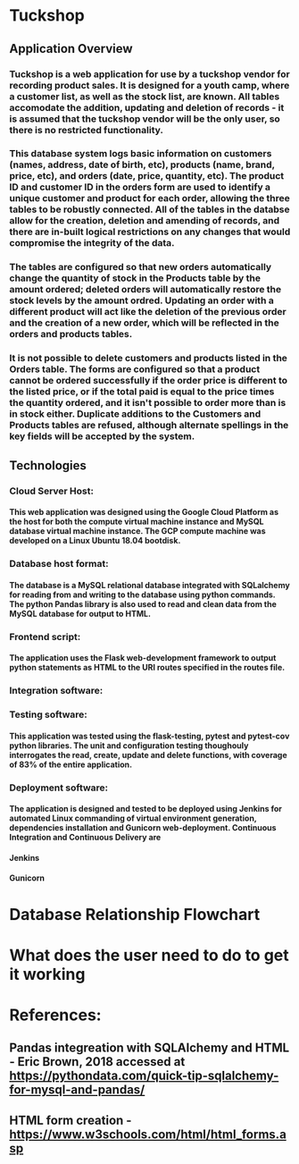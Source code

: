 # Tuckshop 
## Application Overview
### Tuckshop is a web application for use by a tuckshop vendor for recording product sales. It is designed for a youth camp, where a customer list, as well as the stock list, are known. All tables accomodate the addition, updating and deletion of records - it is assumed that the tuckshop vendor will be the only user, so there is no restricted functionality.

### This database system logs basic information on customers (names, address, date of birth, etc), products (name, brand, price, etc), and orders (date, price, quantity, etc). The product ID and customer ID in the orders form are used to identify a unique customer and product for each order, allowing the three tables to be robustly connected. All of the tables in the databse allow for the creation, deletion and amending of records, and there are in-built logical restrictions on any changes that would compromise the integrity of the data.

### The tables are configured so that new orders automatically change the quantity of stock in the Products table by the amount ordered; deleted orders will automatically restore the stock levels by the amount ordred. Updating an order with a different product will act like the deletion of the previous order and the creation of a new order, which will be reflected in the orders and products tables. 

### It is not possible to delete customers and products listed in the Orders table. The forms are configured so that a product cannot be ordered successfully if the order price is different to the listed price, or if the total paid is equal to the price times the quantity ordered, and it isn't possible to order more than is in stock either. Duplicate additions to the Customers and Products tables are refused, although alternate spellings in the key fields will be accepted by the system.

## Technologies
### Cloud Server Host:
#### This web application was designed using the Google Cloud Platform as the host for both the compute virtual machine instance and MySQL database virtual machine instance. The GCP compute machine was developed on a Linux Ubuntu 18.04 bootdisk.
### Database host format:
#### The database is a MySQL relational database integrated with SQLalchemy for reading from and writing to the database using python commands. The python Pandas library is also used to read and clean data from the MySQL database for output to HTML.
### Frontend script:
#### The application uses the Flask web-development framework to output python statements as HTML to the URI routes specified in the routes file.
### Integration software:
### Testing software:
#### This application was tested using the flask-testing, pytest and pytest-cov python libraries. The unit and configuration testing thoughouly interrogates the read, create, update and delete functions, with coverage of 83% of the entire application.
### Deployment software:
#### The application is designed and tested to be deployed using Jenkins for automated Linux commanding of virtual environment generation, dependencies installation and Gunicorn web-deployment. Continuous Integration and Continuous Delivery are 
#### Jenkins
#### Gunicorn

# Database Relationship Flowchart

# What does the user need to do to get it working

# References:
## Pandas integreation with SQLAlchemy and HTML - Eric Brown, 2018 accessed at https://pythondata.com/quick-tip-sqlalchemy-for-mysql-and-pandas/
## HTML form creation - https://www.w3schools.com/html/html_forms.asp
